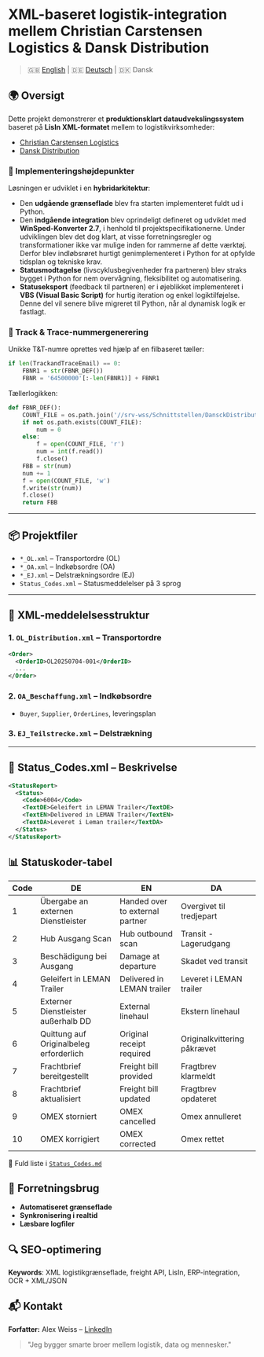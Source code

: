 # XML-baseret logistik-integration mellem Christian Carstensen Logistics & Dansk Distribution

> 🇬🇧 [English](README.en.md) | 🇩🇪 [Deutsch](README.de.md) | 🇩🇰 Dansk

## 🌍 Oversigt

Dette projekt demonstrerer et **produktionsklart dataudvekslingssystem** baseret på **LisIn XML-formatet** mellem to logistikvirksomheder:

* [Christian Carstensen Logistics](https://www.carstensen.eu)
* [Dansk Distribution](https://www.danskdistribution.dk)

### 🧪 Implementeringshøjdepunkter

Løsningen er udviklet i en **hybridarkitektur**:

* Den **udgående grænseflade** blev fra starten implementeret fuldt ud i Python.
* Den **indgående integration** blev oprindeligt defineret og udviklet med **WinSped-Konverter 2.7**, i henhold til projektspecifikationerne. Under udviklingen blev det dog klart, at visse forretningsregler og transformationer ikke var mulige inden for rammerne af dette værktøj. Derfor blev indløbsrøret hurtigt genimplementeret i Python for at opfylde tidsplan og tekniske krav.
* **Statusmodtagelse** (livscyklusbegivenheder fra partneren) blev straks bygget i Python for nem overvågning, fleksibilitet og automatisering.
* **Statuseksport** (feedback til partneren) er i øjeblikket implementeret i **VBS (Visual Basic Script)** for hurtig iteration og enkel logiktilføjelse. Denne del vil senere blive migreret til Python, når al dynamisk logik er fastlagt.

### 🔢 Track & Trace-nummergenerering

Unikke T&T-numre oprettes ved hjælp af en filbaseret tæller:

```python
if len(TrackandTraceEmail) == 0:
    FBNR1 = str(FBNR_DEF())
    FBNR = '64500000'[:-len(FBNR1)] + FBNR1
```

Tællerlogikken:

```python
def FBNR_DEF():
    COUNT_FILE = os.path.join('//srv-wss/Schnittstellen/DansckDistribution/FBNR.COUNTER')
    if not os.path.exists(COUNT_FILE):
        num = 0
    else:
        f = open(COUNT_FILE, 'r')
        num = int(f.read())
        f.close()
    FBB = str(num)
    num += 1
    f = open(COUNT_FILE, 'w')
    f.write(str(num))
    f.close()
    return FBB
```

---

## 📦 Projektfiler

* `*_OL.xml` – Transportordre (OL)
* `*_OA.xml` – Indkøbsordre (OA)
* `*_EJ.xml` – Delstrækningsordre (EJ)
* `Status_Codes.xml` – Statusmeddelelser på 3 sprog

---

## 🧠 XML-meddelelsesstruktur

### 1. `OL_Distribution.xml` – Transportordre
```xml
<Order>
  <OrderID>OL20250704-001</OrderID>
  ...
</Order>
```

### 2. `OA_Beschaffung.xml` – Indkøbsordre

* `Buyer`, `Supplier`, `OrderLines`, leveringsplan

### 3. `EJ_Teilstrecke.xml` – Delstrækning

---

## 📨 Status_Codes.xml – Beskrivelse

```xml
<StatusReport>
  <Status>
    <Code>6004</Code>
    <TextDE>Geleifert in LEMAN Trailer</TextDE>
    <TextEN>Delivered in LEMAN Trailer</TextEN>
    <TextDA>Leveret i Leman trailer</TextDA>
  </Status>
</StatusReport>
```

## 📊 Statuskoder-tabel

| Code | DE                                      | EN                              | DA                          |
|------|-----------------------------------------|----------------------------------|-----------------------------|
| 1    | Übergabe an externen Dienstleister      | Handed over to external partner | Overgivet til tredjepart    |
| 2    | Hub Ausgang Scan                        | Hub outbound scan               | Transit - Lagerudgang       |
| 3    | Beschädigung bei Ausgang                | Damage at departure             | Skadet ved transit          |
| 4    | Geleifert in LEMAN Trailer              | Delivered in LEMAN trailer      | Leveret i LEMAN trailer     |
| 5    | Externer Dienstleister außerhalb DD     | External linehaul               | Ekstern linehaul            |
| 6    | Quittung auf Originalbeleg erforderlich | Original receipt required       | Originalkvittering påkrævet |
| 7    | Frachtbrief bereitgestellt              | Freight bill provided           | Fragtbrev klarmeldt         |
| 8    | Frachtbrief aktualisiert                | Freight bill updated            | Fragtbrev opdateret         |
| 9    | OMEX storniert                          | OMEX cancelled                  | Omex annulleret             |
| 10   | OMEX korrigiert                         | OMEX corrected                  | Omex rettet                 |

📄 Fuld liste i [`Status_Codes.md`](./Status_Codes.md)

## 🎯 Forretningsbrug

* **Automatiseret grænseflade**
* **Synkronisering i realtid**
* **Læsbare logfiler**

## 🔍 SEO-optimering

**Keywords**: XML logistikgrænseflade, freight API, LisIn, ERP-integration, OCR + XML/JSON

## 📬 Kontakt

**Forfatter:** Alex Weiss – [LinkedIn](https://www.linkedin.com/in/alex-weiss-a6483417b)

> "Jeg bygger smarte broer mellem logistik, data og mennesker."
